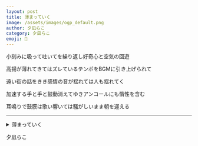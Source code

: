 ```yaml
---
layout: post
title: 薄まっていく
image: /assets/images/ogp_default.png
author: 夕凪らこ
category: 夕凪らこ
emoji: 🧊
---
```


<div class="tanka-area"><div class="tanka">
<p>小刻みに吸って吐いてを繰り返し好奇心と空気の回遊</p>

<p>高揚が薄れてきてはズレているテンポをBGMに引き上げられて</p>

<p>遠い街の話をきき感情の音が揺れては人も揺れてく</p>

<p>加速する手と手と鼓動消えてゆきアンコールにも惰性を含む</p>

<p>耳鳴りで鼓膜は歌い響いては騒がしいまま朝を迎える</p>

</div></div>

---

<details><summary>薄まっていく</summary>
小刻みに吸って吐いてを繰り返し好奇心と空気の回遊<br />
高揚が薄れてきてはズレているテンポをBGMに引き上げられて<br />
遠い街の話をきき感情の音が揺れては人も揺れてく<br />
加速する手と手と鼓動消えてゆきアンコールにも惰性を含む<br />
耳鳴りで鼓膜は歌い響いては騒がしいまま朝を迎える<br />
<br />

</details>

夕凪らこ
